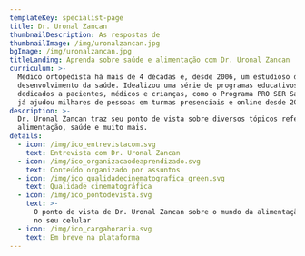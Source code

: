```yaml
---
templateKey: specialist-page
title: Dr. Uronal Zancan
thumbnailDescription: As respostas de
thumbnailImage: /img/uronalzancan.jpg
bgImage: /img/uronalzancan.jpg
titleLanding: Aprenda sobre saúde e alimentação com Dr. Uronal Zancan
curriculum: >-
  Médico ortopedista há mais de 4 décadas e, desde 2006, um estudioso do
  desenvolvimento da saúde. Idealizou uma série de programas educativos
  dedicados a pacientes, médicos e crianças, como o Programa PRO SER Saúde, que
  já ajudou milhares de pessoas em turmas presenciais e online desde 2016.
description: >-
  Dr. Uronal Zancan traz seu ponto de vista sobre diversos tópicos referentes à
  alimentação, saúde e muito mais.
details:
  - icon: /img/ico_entrevistacom.svg
    text: Entrevista com Dr. Uronal Zancan
  - icon: /img/ico_organizacaodeaprendizado.svg
    text: Conteúdo organizado por assuntos
  - icon: /img/ico_qualidadecinematografica_green.svg
    text: Qualidade cinematográfica
  - icon: /img/ico_pontodevista.svg
    text: >-
      O ponto de vista de Dr. Uronal Zancan sobre o mundo da alimentação direto
      no seu celular
  - icon: /img/ico_cargahoraria.svg
    text: Em breve na plataforma
---
```


